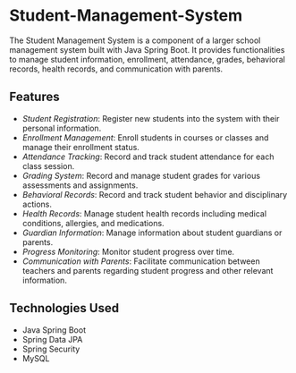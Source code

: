 # Student-Management-System

The Student Management System is a component of a larger school management system built with Java Spring Boot. It provides functionalities to manage student information, enrollment, attendance, grades, behavioral records, health records, and communication with parents.

## Features

- *Student Registration*: Register new students into the system with their personal information.
- *Enrollment Management*: Enroll students in courses or classes and manage their enrollment status.
- *Attendance Tracking*: Record and track student attendance for each class session.
- *Grading System*: Record and manage student grades for various assessments and assignments.
- *Behavioral Records*: Record and track student behavior and disciplinary actions.
- *Health Records*: Manage student health records including medical conditions, allergies, and medications.
- *Guardian Information*: Manage information about student guardians or parents.
- *Progress Monitoring*: Monitor student progress over time.
- *Communication with Parents*: Facilitate communication between teachers and parents regarding student progress and other relevant information.

## Technologies Used

- Java Spring Boot
- Spring Data JPA
- Spring Security
- MySQL
